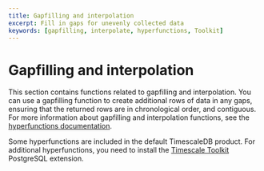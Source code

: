 ```yaml
---
title: Gapfilling and interpolation
excerpt: Fill in gaps for unevenly collected data
keywords: [gapfilling, interpolate, hyperfunctions, Toolkit]
---
```


# Gapfilling and interpolation

This section contains functions related to gapfilling and interpolation. You can
use a gapfilling function to create additional rows of data in any gaps,
ensuring that the returned rows are in chronological order, and contiguous. For
more information about gapfilling and interpolation functions, see the
[hyperfunctions documentation][hyperfunctions-gapfilling].

Some hyperfunctions are included in the default TimescaleDB product. For
additional hyperfunctions, you need to install the
[Timescale Toolkit][install-toolkit] PostgreSQL extension.

<HyperfunctionTable
    hyperfunctionFamily='gapfilling and interpolation'
    includeExperimental
    sortByType
/>

[hyperfunctions-gapfilling]: /timescaledb/:currentVersion:/how-to-guides/hyperfunctions/gapfilling-interpolation/
[install-toolkit]: /timescaledb/:currentVersion:/how-to-guides/hyperfunctions/install-toolkit
